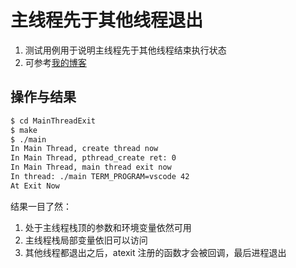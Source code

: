 # 主线程先于其他线程退出

1. 测试用例用于说明主线程先于其他线程结束执行状态
2. 可参考[我的博客](https://www.zhyingkun.com/markdown/linuxnote/)

## 操作与结果

```bash
$ cd MainThreadExit
$ make
$ ./main
In Main Thread, create thread now
In Main Thread, pthread_create ret: 0
In Main Thread, main thread exit now
In thread: ./main TERM_PROGRAM=vscode 42
At Exit Now
```

结果一目了然：

1. 处于主线程栈顶的参数和环境变量依然可用
2. 主线程栈局部变量依旧可以访问
3. 其他线程都退出之后，atexit 注册的函数才会被回调，最后进程退出
